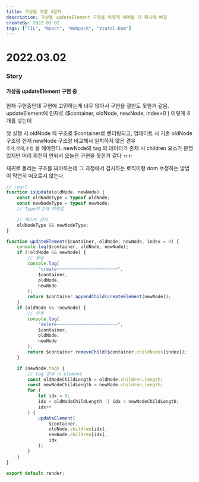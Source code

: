 ```yaml
---
title: 가상돔 개발 4일차
description: 가상돔 updateElement 구현을 어떻게 해야될 지 패닉에 빠짐
createBy: 2022.03.02
tags: ["TIL", "React", "Webpack", "Viutal-Dom"]
---
```


# 2022.03.02

### Story

#### 가상돔 updateElement 구현 중

현재 구현중인데 구현에 고민하는게 너무 많아서 구현을 절반도 못한거 같음.  
updateElement에 인자로 ($container, oldNode, newNode, index=0 ) 이렇게 4개를 넣는데

첫 실행 시 oldNode 의 구조로 $container로 렌더링되고,
업데이트 시 기존 oldNode 구조랑 현재 newNode 구조랑 비교해서 일치하지 않은 경우  
`추가`,`삭제`,`수정` 을 해야한다.
newNode의 tag 의 데이터가 존재 시 children 요소가 분명 있지만
머리 회전이 안되서 오늘은 구현을 못한거 같다 ㅠㅠ

재귀로 돌리는 구조를 짜야하는데 그 과정에서 검사하는 로직이랑 dom 수정하는 방법이 막연히 떠오르지 않는다.

```js
// react
function isUpdate(oldNode, newNode) {
    const oldNodeType = typeof oldNode;
    const newNodeType = typeof newNode;
    // Type이 2개 이므로

    // 텍스트 검사
    oldNodeType && newNodeType;
}

function updateElement($container, oldNode, newNode, index = 0) {
    console.log($container, oldNode, newNode);
    if (!oldNode && newNode) {
        // 생성
        console.log(
            "createㅡㅡㅡㅡㅡㅡㅡㅡㅡㅡㅡㅡㅡㅡㅡ",
            $container,
            oldNode,
            newNode
        );
        return $container.appendChild(createElement(newNode));
    }
    if (oldNode && !newNode) {
        // 삭제
        console.log(
            "deleteㅡㅡㅡㅡㅡㅡㅡㅡㅡㅡㅡㅡㅡㅡㅡ",
            $container,
            oldNode,
            newNode
        );
        return $container.removeChild($container.childNodes[index]);
    }

    if (newNode.tag) {
        // tag 존재 시 element
        const oldNodeChildLength = oldNode.children.length;
        const newNodeChildLength = newNode.children.length;
        for (
            let idx = 0;
            idx < oldNodeChildLength || idx < newNodeChildLength;
            idx++
        ) {
            updateElement(
                $container,
                oldNode.children[idx],
                newNode.children[idx],
                idx
            );
        }
    }
}

export default render;
```
